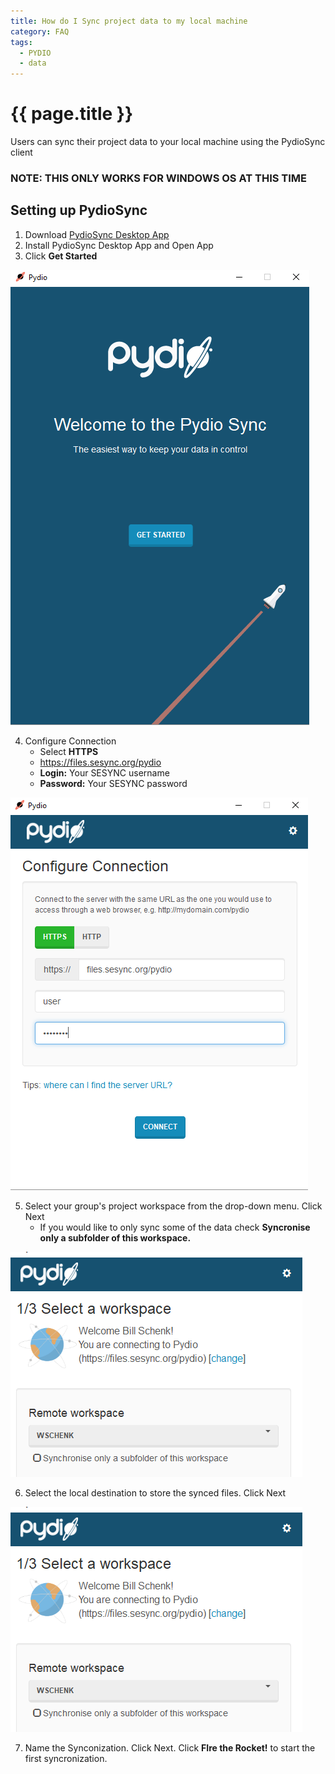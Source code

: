 ```yaml
---
title: How do I Sync project data to my local machine
category: FAQ
tags:
  - PYDIO
  - data
---
```


# {{ page.title }}

Users can sync their project data to your local machine using the PydioSync client

### NOTE: THIS ONLY WORKS FOR WINDOWS OS AT THIS TIME

## Setting up PydioSync

1. Download [PydioSync Desktop App](https://pydio.com/en/get-pydio/downloads/pydiosync-desktop-app)
2. Install PydioSync Desktop App and Open App
3. Click **Get Started**

![](/assets/images/PYDIOfiles/pydiosync00.PNG)

4. Configure Connection
   * Select **HTTPS**
   * https://files.sesync.org/pydio
   * **Login:** Your SESYNC username
   * **Password:** Your SESYNC password
  
  ![](/assets/images/PYDIOfiles/pydiosync01.PNG)

5. Select your group's project workspace from the drop-down menu. Click Next
   * If you would like to only sync some of the data check **Syncronise only a subfolder of this workspace.**
   
![](/assets/images/PYDIOfiles/pydiosync02.PNG)
 
 6. Select the local destination to store the synced files. Click Next
 
 ![](/assets/images/PYDIOfiles/pydiosync02.PNG)
 
 7. Name the Synconization. Click Next. Click **FIre the Rocket!** to start the first syncronization.

